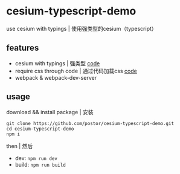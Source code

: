 # cesium-typescript-demo

use cesium with typings | 使用强类型的cesium（typescript）

## features

- cesium with typings | 强类型 [code](./src/index.ts)
- require css through code | 通过代码加载css [code](./src/css/style.js)
- webpack & webpack-dev-server

## usage

download && install package | 安装

```
git clone https://github.com/postor/cesium-typescript-demo.git
cd cesium-typescript-demo
npm i
```

then | 然后

- dev: `npm run dev`
- build: `npm run build`

